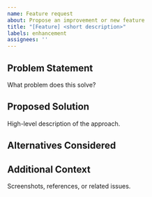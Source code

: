 ```yaml
---
name: Feature request
about: Propose an improvement or new feature
title: "[Feature] <short description>"
labels: enhancement
assignees: ''
---
```


## Problem Statement
What problem does this solve?

## Proposed Solution
High-level description of the approach.

## Alternatives Considered

## Additional Context
Screenshots, references, or related issues.
